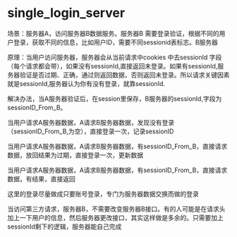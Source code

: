# single_login_server
场景：服务器A，访问服务器B数据服务。服务器B 需要登录验证，根据不同的用户登录，获取不同的信息，比如用户ID，需要不同sessionid表标志。B服务器

原理：当用户访问服务器，服务器会从当前请求中cookies 中去sessionId 字段（每个请求都会带），如果没有sessionId,直接返回未登录。如果有sessionId,服务器验证是否过期、正确，通过则返回数据，否则返回未登录。所以请求关键因素就是sessionId,服务器认为你有没有登录，就靠sessionId.

解决办法，当A服务器验证后，在session里保存，B服务器的sessionId,字段为sessionID_From_B。

当用户请求A服务器数据，A请求B服务器数据，发现没有登录（sessionID_From_B,为空），直接登录一次，记录sessionID

当用户请求A服务器数据，A请求B服务器数据，有sessionID_From_B，直接请求数据，放回结果为过期，直接登录一次，更新数据

当用户请求A服务器数据，A请求B服务器数据，有sessionID_From_B，直接请求数据，有结果，直接返回

这里的登录尽量做成只要账号登录，专门为服务器数据交换而做的登录


当访问第三方请求，服务器B，不需要改变服务器B接口。有的人可能是在请求头 加上一下用户的信息，然后服务器更改接口，其实这样做是多余的。只需要加上sessionId剩下的逻辑，服务器能自己完成


